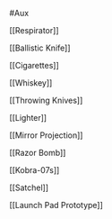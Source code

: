 #Aux

[[Respirator]]

[[Ballistic Knife]]

[[Cigarettes]]

[[Whiskey]]

[[Throwing Knives]]

[[Lighter]]

[[Mirror Projection]]

[[Razor Bomb]]

[[Kobra-07s]]

[[Satchel]]

[[Launch Pad Prototype]]